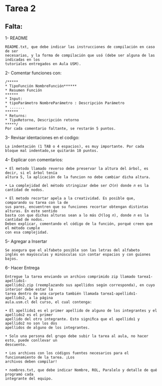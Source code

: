 # Tarea 2

## Falta:

1- README

    README.txt, que debe indicar las instrucciones de compilación en caso de ser
    necesarias, y la forma de compilación que usó (debe ser alguna de las indicadas en los
    tutoriales entregados en Aula USM).

2- Comentar funciones con:

    /*****
    * TipoFunción NombreFunción******
    * Resumen Función
    ******
    * Input:
    * tipoParámetro NombreParámetro : Descripción Parámetro
    * .......
    ******
    * Returns:
    * TipoRetorno, Descripción retorno
    *****/
    Por cada comentario faltante, se restarán 5 puntos.

3- Revisar identaciones en el codigo:

    La indentación (1 TAB o 4 espacios), es muy importante. Por cada bloque mal indentado,se quitarán 10 puntos.

4- Explicar con comentarios:

    • El metodo llamado reverso debe preservar la altura del árbol, es decir, si el árbol tenía
    altura 5, la aplicación de la funcion no debe cambiar dicha altura.
    
    • La complejidad del método stringizar debe ser 𝑂(𝑛) donde 𝑛 es la cantidad de nodos.
    
    • El metodo recortar apela a la creatividad. Es posible que, comparando su tarea con la de
    sus pares, encuentren que su funciones recortar obtengan distintas alturas. En este sentido
    basta con que dichas alturas sean a lo más 𝑂(log 𝑛), donde 𝑛 es la cantidad de nodos.
    Deben explicar, comentando el código de la función, porqué creen que el método cumple
    con esa complejidad.
    
5- Agregar a Insertar 

    Se asegura que el alfabeto posible son las letras del alfabeto
    inglés en mayúsculas y minúsculas sin contar espacios y con guiones bajos.

6- Hacer Entrega

    Entregue la tarea enviando un archivo comprimido zip llamado tarea1-apellido1-
    apellido2.zip (reemplazando sus apellidos según corresponda), en cuyo interior debe estar la
    tarea dentro de una carpeta también llamada tarea1-apellido1-apellido2, a la página
    aula.usm.cl del curso, el cual contenga:
    
    • El apellido1 es el primer apellido de alguno de los integrantes y el apellido2 es el primer
    apellido del otro integrante. Esto signiﬁca que el apellido1 y apellido2 no son los dos
    apellidos de alguno de los integrantes.
    
    • Solo una persona del grupo debe subir la tarea al aula, no hacer esto, puede conllevar un
    descuento.
    
    • Los archivos con los códigos fuentes necesarios para el funcionamiento de la tarea. ¡Los
    archivos deben compilar!
    
    • nombres.txt, que debe indicar Nombre, ROL, Paralelo y detalle de qué programó cada
    integrante del equipo.
